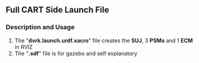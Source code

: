 ## Full CART Side Launch File

### Description and Usage
1. The "**dvrk.launch.urdf.xacro**" file creates the **SUJ**, 3 **PSMs** and 1 **ECM** in RVIZ
2. The "**.sdf**" file is for gazebo and self explanatory
